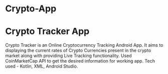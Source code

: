 # Crypto-App
# Crypto Tracker App
Crypto Tracker is an Online Cryptocurrency Tracking Android App.
It aims to displaying the current rates of Crypto Currencies present in the crypto market along with providing Live Tracking functionality.
Used CoinMarketCap API to get the desired information for working app.
Tech used - Kotlin, XML, Android Studio.

